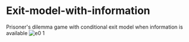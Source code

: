 # Exit-model-with-information
Prisoner's dilemma game with conditional exit model when information is available
![e0 1](https://github.com/Steven-Shen91/Exit-model-with-information/assets/67513286/d97aea07-a710-4a07-b736-75586d67bf33)
